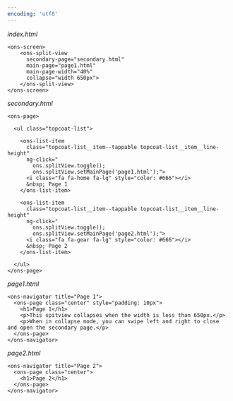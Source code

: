 ```yaml
---
encoding: 'utf8'
---
```


*index.html*

    <ons-screen>
        <ons-split-view 
          secondary-page="secondary.html" 
          main-page="page1.html" 
          main-page-width="40%" 
          collapse="width 650px">
        </ons-split-view>
    </ons-screen>


*secondary.html*

    <ons-page>

      <ul class="topcoat-list">

        <ons-list-item
          class="topcoat-list__item--tappable topcoat-list__item__line-height" 
          ng-click="
            ons.splitView.toggle();
            ons.splitView.setMainPage('page1.html');">
          <i class="fa fa-home fa-lg" style="color: #666"></i>
          &nbsp; Page 1
        </ons-list-item>

        <ons-list-item 
          class="topcoat-list__item--tappable topcoat-list__item__line-height"
          ng-click="
            ons.splitView.toggle();
            ons.splitView.setMainPage('page2.html');">
          <i class="fa fa-gear fa-lg" style="color: #666"></i>
          &nbsp; Page 2
        </ons-list-item>

      </ul>
    </ons-page>



*page1.html*

    <ons-navigator title="Page 1">
      <ons-page class="center" style="padding: 10px">
        <h1>Page 1</h1>
        <p>This spitview collapses when the width is less than 650px.</p>
        <p>When in collapse mode, you can swipe left and right to close and open the secondary page.</p>
      </ons-page>
    </ons-navigator>


*page2.html*

    <ons-navigator title="Page 2">
      <ons-page class="center">
        <h1>Page 2</h1>
      </ons-page>
    </ons-navigator>
